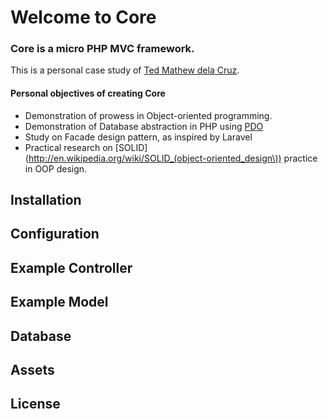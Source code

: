 Welcome to Core
======

### Core is a micro PHP MVC framework.

This is a personal case study of [Ted Mathew dela Cruz](http://tedmdelacruz.com).

#### Personal objectives of creating Core

- Demonstration of prowess in Object-oriented programming.
- Demonstration of Database abstraction in PHP using [PDO](http://php.net/manual/en/book.pdo.php)
- Study on Facade design pattern, as inspired by Laravel
- Practical research on [SOLID](http://en.wikipedia.org/wiki/SOLID_(object-oriented_design\)) practice in OOP design.

Installation
------

Configuration
------

Example Controller
------

Example Model
------

Database
------

Assets
------

License
------
